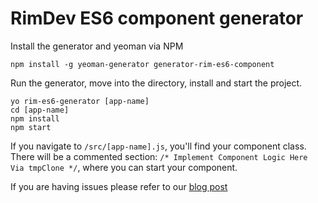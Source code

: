 # RimDev ES6 component generator

Install the generator and yeoman via NPM

```
npm install -g yeoman-generator generator-rim-es6-component
```

Run the generator, move into the directory, install and start the project.

```
yo rim-es6-generator [app-name]
cd [app-name]
npm install
npm start
```

If you navigate to `/src/[app-name].js`, you'll find your component class. There will be a commented section: `/* Implement Component Logic Here Via tmpClone */`, where you can start your component.

If you are having issues please refer to our [blog post](https://rimdev.io/the-component-life-creating-reusable-web-components/)